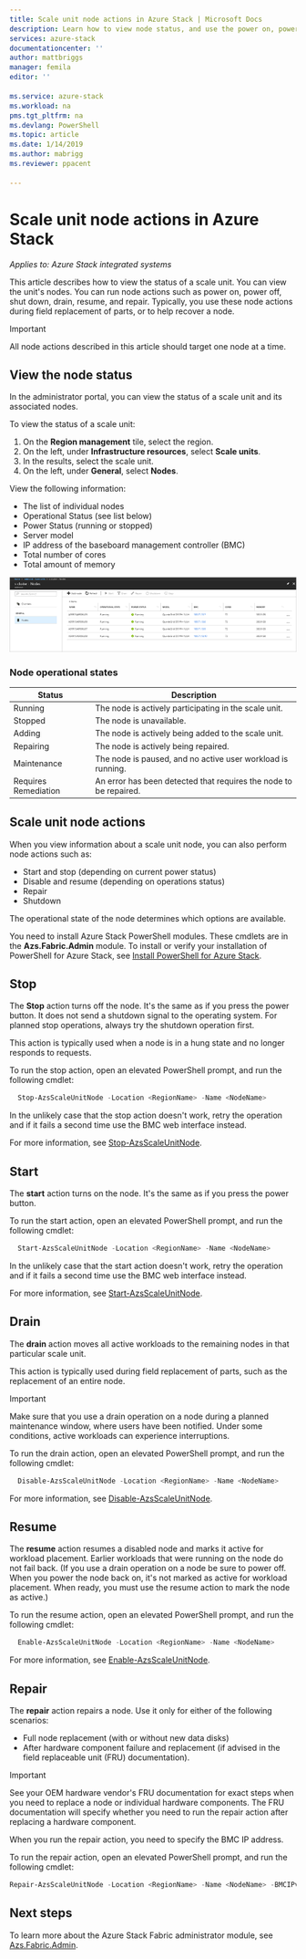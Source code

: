 ```yaml
---
title: Scale unit node actions in Azure Stack | Microsoft Docs
description: Learn how to view node status, and use the power on, power off, disable, and resume node actions on an Azure Stack integrated system.
services: azure-stack
documentationcenter: ''
author: mattbriggs
manager: femila
editor: ''

ms.service: azure-stack
ms.workload: na
pms.tgt_pltfrm: na
ms.devlang: PowerShell
ms.topic: article
ms.date: 1/14/2019
ms.author: mabrigg
ms.reviewer: ppacent

---
```


# Scale unit node actions in Azure Stack

*Applies to: Azure Stack integrated systems*

This article describes how to view the status of a scale unit. You can view the unit's nodes. You can run node actions such as power on, power off, shut down, drain, resume, and repair. Typically, you use these node actions during field replacement of parts, or to help recover a node.

> [!Important]  
> All node actions described in this article should target one node at a time.

## View the node status

In the administrator portal, you can view the status of a scale unit and its associated nodes.

To view the status of a scale unit:

1. On the **Region management** tile, select the region.
2. On the left, under **Infrastructure resources**, select **Scale units**.
3. In the results, select the scale unit.
4. On the left, under **General**, select **Nodes**.

  View the following information:

  - The list of individual nodes
  - Operational Status (see list below)
  - Power Status (running or stopped)
  - Server model
  - IP address of the baseboard management controller (BMC)
  - Total number of cores
  - Total amount of memory

![status of a scale unit](media/azure-stack-node-actions/multinodeactions.png)

### Node operational states

| Status | Description |
|----------------------|-------------------------------------------------------------------|
| Running | The node is actively participating in the scale unit. |
| Stopped | The node is unavailable. |
| Adding | The node is actively being added to the scale unit. |
| Repairing | The node is actively being repaired. |
| Maintenance | The node is paused, and no active user workload is running. |
| Requires Remediation | An error has been detected that requires the node to be repaired. |

## Scale unit node actions

When you view information about a scale unit node, you can also perform node actions such as:
 - Start and stop (depending on current power status)
 - Disable and resume (depending on operations status)
 - Repair
 - Shutdown

The operational state of the node determines which options are available.

You need to install Azure Stack PowerShell modules. These cmdlets are in the **Azs.Fabric.Admin** module. To install or verify your installation of PowerShell for Azure Stack, see [Install PowerShell for Azure Stack](azure-stack-powershell-install.md).

## Stop

The **Stop** action turns off the node. It's the same as if you press the power button. It does not send a shutdown signal to the operating system. For planned stop operations, always try the shutdown operation first. 

This action is typically used when a node is in a hung state and no longer responds to requests.

To run the stop action, open an elevated PowerShell prompt, and run the following cmdlet:

```PowerShell  
  Stop-AzsScaleUnitNode -Location <RegionName> -Name <NodeName>
```

In the unlikely case that the stop action doesn't work, retry the operation and if it fails a second time use the BMC web interface instead.

For more information, see [Stop-AzsScaleUnitNode](https://docs.microsoft.com/powershell/module/azs.fabric.admin/stop-azsscaleunitnode).

## Start

The **start** action turns on the node. It's the same as if you press the power button. 
 
To run the start action, open an elevated PowerShell prompt, and run the following cmdlet:

```PowerShell  
  Start-AzsScaleUnitNode -Location <RegionName> -Name <NodeName>
```

In the unlikely case that the start action doesn't work, retry the operation and if it fails a second time use the BMC web interface instead.

For more information, see [Start-AzsScaleUnitNode](https://docs.microsoft.com/powershell/module/azs.fabric.admin/start-azsscaleunitnode).

## Drain

The **drain** action moves all active workloads to the remaining nodes in that particular scale unit.

This action is typically used during field replacement of parts, such as the replacement of an entire node.

> [!Important]
> Make sure that you use a drain operation on a node during a planned maintenance window, where users have been notified. Under some conditions, active workloads can experience interruptions.

To run the drain action, open an elevated PowerShell prompt, and run the following cmdlet:

```PowerShell  
  Disable-AzsScaleUnitNode -Location <RegionName> -Name <NodeName>
```

For more information, see [Disable-AzsScaleUnitNode](https://docs.microsoft.com/powershell/module/azs.fabric.admin/disable-azsscaleunitnode).

## Resume

The **resume** action resumes a disabled node and marks it active for workload placement. Earlier workloads that were running on the node do not fail back. (If you use a drain operation on a node be sure to power off. When you power the node back on, it's not marked as active for workload placement. When ready, you must use the resume action to mark the node as active.)

To run the resume action, open an elevated PowerShell prompt, and run the following cmdlet:

```PowerShell  
  Enable-AzsScaleUnitNode -Location <RegionName> -Name <NodeName>
```

For more information, see [Enable-AzsScaleUnitNode](https://docs.microsoft.com/powershell/module/azs.fabric.admin/enable-azsscaleunitnode).

## Repair

The **repair** action repairs a node. Use it only for either of the following scenarios:
 - Full node replacement (with or without new data disks)
 - After hardware component failure and replacement (if advised in the field replaceable unit (FRU) documentation).

> [!Important]  
> See your OEM hardware vendor's FRU documentation for exact steps when you need to replace a node or individual hardware components. The FRU documentation will specify whether you need to run the repair action after replacing a hardware component. 

When you run the repair action, you need to specify the BMC IP address. 

To run the repair action, open an elevated PowerShell prompt, and run the following cmdlet:

  ````PowerShell
  Repair-AzsScaleUnitNode -Location <RegionName> -Name <NodeName> -BMCIPv4Address <BMCIPv4Address>
  ````

## Next steps

To learn more about the Azure Stack Fabric administrator module, see [Azs.Fabric.Admin](https://docs.microsoft.com/powershell/module/azs.fabric.admin/?view=azurestackps-1.5.0).
